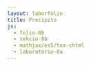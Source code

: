```yaml
---
layout: laborfolio
title: Precipito
js:
  - folio-0b
  - sekcio-0b 
  - mathjax/es5/tex-chtml
  - laboratorio-0a
---
```



<!--
https://en.wikipedia.org/wiki/Solubility_chart
https://www2.chem.wisc.edu/deptfiles/genchem/netorial/rottosen/tutorial/modules/chemical_reactions/module4_3/4_3_2.htm
https://en.wikipedia.org/wiki/Solubility#Solubility_of_ionic_compounds_in_water
https://de.wikipedia.org/wiki/L%C3%B6slichkeit
https://www.hoffmeister.it/chemie/14-ionen-salze-faellungsreaktionen_und_ionenbindung.pdf
-->

<script>
  let lab;

  lanĉe(()=>{
    lab = new Laboratorio(ĝi("#eksperimento"));
    const glaso = Lab.glaso();
    const NaCl = Lab.gutbotelo("NaCl",70);
    const AgNO3 = Lab.gutbotelo("AgNO₃",15);
    lab.metu(glaso,200,500);
    lab.metu(NaCl,50,500);
    lab.metu(AgNO3,350,500);
  })
</script>

<svg id="eksperimento"
    version="1.1" 
    xmlns="http://www.w3.org/2000/svg" 
    xmlns:xlink="http://www.w3.org/1999/xlink" width="100%" viewBox="-10 -10 500 800">
 <style type="text/css">
    <![CDATA[
      .vitro {
        fill: none;
        stroke: black;
        stroke-width: 1.0;
      }

      .ujo text {
        font-size: 10px;
      }

/*
      .gutbotelo .likvo {
        clip-path: path('M0,-100 L0,-4 Q0,0 4,0 L36,0 Q40,0 40,-4 L40,-100 Z');
      }  
      */    

      .likvo {
        fill: silver;
        stroke: gray;
        stroke-width: 0.1;
      }
    ]]>
  </style>
  <defs>
    <pattern id="strie" viewBox="0,0,4,1" height="20%" width="20%">
      <rect width="2" height="1"/>
    </pattern>
  </defs>
</svg>